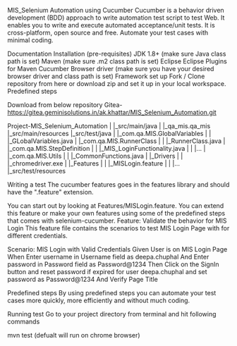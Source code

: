 MIS_Selenium Automation using Cucumber
Cucumber is a behavior driven development (BDD) approach to write automation test script to test Web. It enables you to write and execute automated acceptance/unit tests. It is cross-platform, open source and free. Automate your test cases with minimal coding.

Documentation
Installation (pre-requisites)
JDK 1.8+ (make sure Java class path is set)
Maven (make sure .m2 class path is set)
Eclipse
Eclipse Plugins for
Maven
Cucumber
Browser driver (make sure you have your desired browser driver and class path is set)
Framework set up
Fork / Clone repository from here or download zip and set it up in your local workspace.
Predefined steps

Download from below repository
Gitea- https://gitea.geminisolutions.in/ak.khattar/MIS_Selenium_Automation.git

Project-MIS_Selenium_Automation
	|
	|_src/main/java
	|	|_qa_mis.qa_mis
	|_src/main/resources
	|_src/test/java
	|	|_com.qa.MIS.GlobalVariables
	|	|	|_GLobalVariables.java
	|	|_com.qa.MIS.RunnerClass
	|	|	|_RunnerClass.java
	|	|_com.qa.MIS.StepDefinition
	|	|	|_MIS_LoginFunctionality.java
	|	|	|...
	|	|_com.qa.MIS.Utils
	|	|	|_CommonFunctions.java
	|	|_Drivers
	|	|	|_chromedriver.exe
	|	|_Features
	|	|	|_MISLogin.feature
	|	|	|...
	|_src/test/resources

Writing a test
The cucumber features goes in the features library and should have the ".feature" extension.

You can start out by looking at Features/MISLogin.feature. You can extend this feature or make your own features using some of the predefined steps that comes with selenium-cucumber.
Feature: Validate the behavior for MIS Login
  This feature file contains the scenarios to test MIS Login Page with for different credentials.
   
Scenario: MIS Login with Valid Credentials
    Given User is on MIS Login Page
    When Enter username in Username field as deepa.chuphal
    And Enter password in Password field as Password@1234
    Then Click on the SignIn button and reset password if expired for user deepa.chuphal and set password as Password@1234
    And Verify Page Title

Predefined steps
By using predefined steps you can automate your test cases more quickly, more efficiently and without much coding.

Running test
Go to your project directory from terminal and hit following commands

mvn test (defualt will run on chrome browser)